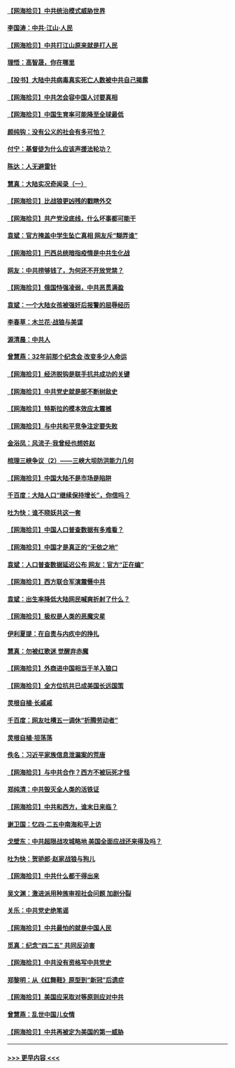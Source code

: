 #### [【网海拾贝】中共统治模式威胁世界](../pages/nsc993/n12957622.md?t=05190201) 
#### [李国涛：中共‧江山‧人民](../pages/nsc993/n12957502.md?t=05190201) 
#### [【网海拾贝】中共打江山原来就是打人民](../pages/nsc993/n12954345.md?t=05190201) 
#### [理悟：高智晟，你在哪里](../pages/nsc993/n12953115.md?t=05190201) 
#### [【投书】大陆中共病毒真实死亡人数被中共自己揭露](../pages/nsc993/n12953050.md?t=05190201) 
#### [【网海拾贝】中共怎会容中国人讨要真相](../pages/nsc993/n12952161.md?t=05190201) 
#### [【网海拾贝】中国生育率可能降至全球最低](../pages/nsc993/n12948793.md?t=05190201) 
#### [颜纯钩：没有公义的社会有多可怕？](../pages/nsc993/n12947626.md?t=05190201) 
#### [付宁：基督徒为什么应该声援法轮功？](../pages/nsc993/n12947233.md?t=05190201) 
#### [陈达：人无避雷针](../pages/nsc993/n12947098.md?t=05190201) 
#### [慧真：大陆实况奇闻录（一）](../pages/nsc993/n12945811.md?t=05190201) 
#### [【网海拾贝】比战狼更凶残的戳瞎外交](../pages/nsc993/n12945717.md?t=05190201) 
#### [【网海拾贝】共产党没底线，什么坏事都可能干](../pages/nsc993/n12942090.md?t=05190201) 
#### [袁斌：官方掩盖中学生坠亡真相 网友斥“糊弄谁”](../pages/nsc993/n12942029.md?t=05190201) 
#### [【网海拾贝】巴西总统暗指疫情是中共生化战](../pages/nsc993/n12938999.md?t=05190201) 
#### [网友：中共捞够钱了，为何还不开放党禁？](../pages/nsc993/n12938952.md?t=05190201) 
#### [【网海拾贝】俄国恃强凌弱，中共恶贯满盈](../pages/nsc993/n12936626.md?t=05190201) 
#### [袁斌：一个大陆女孩被强奸后报警的屈辱经历](../pages/nsc993/n12936547.md?t=05190201) 
#### [李春草：木兰花·战狼与美谍](../pages/nsc993/n12935995.md?t=05190201) 
#### [源清晨：中共人](../pages/nsc993/n12935589.md?t=05190201) 
#### [曾慧燕：32年前那个纪念会 改变多少人命运](../pages/nsc993/n12934233.md?t=05190201) 
#### [【网海拾贝】经济脱钩是联手抗共成功的关键](../pages/nsc993/n12934176.md?t=05190201) 
#### [【网海拾贝】中共党史就是部不断树敌史](../pages/nsc993/n12932844.md?t=05190201) 
#### [【网海拾贝】特斯拉的模本效应太震撼](../pages/nsc993/n12925626.md?t=05190201) 
#### [【网海拾贝】与中共和平竞争注定要失败](../pages/nsc993/n12923326.md?t=05190201) 
#### [金浴凤：风流子‧我曾经也想姓赵](../pages/nsc993/n12920911.md?t=05190201) 
#### [梳理三峡争议（2）——三峡大坝防洪能力几何](../pages/nsc993/n12920173.md?t=05190201) 
#### [【网海拾贝】中国大陆不是市场是陷阱](../pages/nsc993/n12920143.md?t=05190201) 
#### [千百度：大陆人口“继续保持增长”，你信吗？](../pages/nsc993/n12918946.md?t=05190201) 
#### [吐为快：谁不晓妖共这一套](../pages/nsc993/n12918941.md?t=05190201) 
#### [【网海拾贝】中国人口普查数据有多难看？](../pages/nsc993/n12917822.md?t=05190201) 
#### [【网海拾贝】中国才是真正的“无依之地”](../pages/nsc993/n12915845.md?t=05190201) 
#### [袁斌：人口普查数据延迟公布 网友：官方“正在编”](../pages/nsc993/n12915748.md?t=05190201) 
#### [【网海拾贝】西方联合军演震慑中共](../pages/nsc993/n12913466.md?t=05190201) 
#### [袁斌：出生率降低大陆网民喊爽折射了什么？](../pages/nsc993/n12913365.md?t=05190201) 
#### [【网海拾贝】极权是人类的恶魔灾星](../pages/nsc993/n12910697.md?t=05190201) 
#### [伊利夏提：在自责与内疚中的挣扎](../pages/nsc993/n12910493.md?t=05190201) 
#### [慧真：勿被红歌迷 觉醒弃赤魔](../pages/nsc993/n12910485.md?t=05190201) 
#### [【网海拾贝】外商进中国相当于羊入狼口](../pages/nsc993/n12908274.md?t=05190201) 
#### [【网海拾贝】全方位抗共已成美国长远国策](../pages/nsc993/n12906878.md?t=05190201) 
#### [灵根自植‧长戚戚](../pages/nsc993/n12905585.md?t=05190201) 
#### [千百度：网友吐槽五一调休“折腾劳动者”](../pages/nsc993/n12905934.md?t=05190201) 
#### [灵根自植‧坦荡荡](../pages/nsc993/n12905562.md?t=05190201) 
#### [佚名：习近平家族信息泄漏案的荒唐](../pages/nsc993/n12904705.md?t=05190201) 
#### [【网海拾贝】与中共合作？西方不被玩死才怪](../pages/nsc993/n12903873.md?t=05190201) 
#### [郑纯清：中共毁灭全人类的活铁证](../pages/nsc993/n12903785.md?t=05190201) 
#### [【网海拾贝】中共和西方，谁末日来临？](../pages/nsc993/n12903482.md?t=05190201) 
#### [谢卫国：忆四‧二五中南海和平上访](../pages/nsc993/n12902192.md?t=05190201) 
#### [戈壁东：中共超限战攻城略地 美国全面应战还来得及吗？](../pages/nsc993/n12902297.md?t=05190201) 
#### [吐为快：贺骄郎‧赵家战狼与狗儿](../pages/nsc993/n12902280.md?t=05190201) 
#### [【网海拾贝】中共什么都干得出来](../pages/nsc993/n12897500.md?t=05190201) 
#### [吴文渊：激进派用种族审视社会问题 加剧分裂](../pages/nsc993/n12893881.md?t=05190201) 
#### [关乐：中共党史绝笔谣](../pages/nsc993/n12897270.md?t=05190201) 
#### [【网海拾贝】中共最怕的就是中国人民](../pages/nsc993/n12894705.md?t=05190201) 
#### [觅真：纪念“四二五” 共同反迫害](../pages/nsc993/n12894553.md?t=05190201) 
#### [【网海拾贝】中共没有资格写中共党史](../pages/nsc993/n12892231.md?t=05190201) 
#### [郑黎明：从《红舞鞋》原型到“新冠”后遗症](../pages/nsc993/n12890469.md?t=05190201) 
#### [【网海拾贝】美国应采取对等原则应对中共](../pages/nsc993/n12889176.md?t=05190201) 
#### [曾慧燕：乱世中国儿女情](../pages/nsc993/n12887931.md?t=05190201) 
#### [【网海拾贝】中共再被定为美国的第一威胁](../pages/nsc993/n12887580.md?t=05190201) 

----
#### [ >>> 更早内容 <<< ](../indexes/nsc993-earlier.md)
